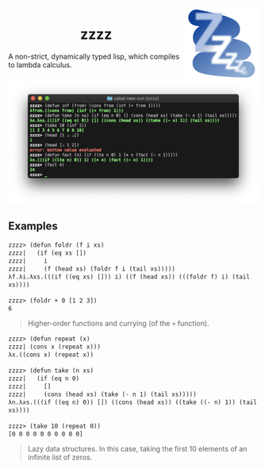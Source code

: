 <img src="logo.png" width="150px" height="150px" alt="Logo" align="right"/>

<h1 align="center">zzzz</h1>

A non-strict, dynamically typed lisp, which compiles to lambda calculus.

<p align="center">
    <img src="screenshot.png" />
</p>

## Examples

```
zzzz> (defun foldr (f i xs)
zzzz|   (if (eq xs [])
zzzz|     i
zzzz|     (f (head xs) (foldr f i (tail xs)))))
λf.λi.λxs.(((if ((eq xs) [])) i) ((f (head xs)) (((foldr f) i) (tail xs))))

zzzz> (foldr + 0 [1 2 3])
6
```
 > Higher-order functions and currying (of the `+` function).

```
zzzz> (defun repeat (x)
zzzz| (cons x (repeat x)))
λx.((cons x) (repeat x))

zzzz> (defun take (n xs)
zzzz|   (if (eq n 0)
zzzz|     []
zzzz|     (cons (head xs) (take (- n 1) (tail xs)))))
λn.λxs.(((if ((eq n) 0)) []) ((cons (head xs)) ((take ((- n) 1)) (tail xs))))

zzzz> (take 10 (repeat 0))
[0 0 0 0 0 0 0 0 0 0]
```

 > Lazy data structures. In this case, taking the first 10 elements of an infinite list of zeros.